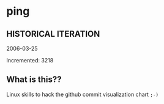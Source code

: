 # ping

## HISTORICAL ITERATION
2006-03-25

Incremented: 3218

## What is this?? 
Linux skills to hack the github commit visualization chart `;-)`

